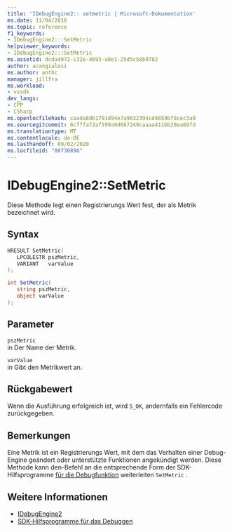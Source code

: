 ```yaml
---
title: 'IDebugEngine2:: setmetric | Microsoft-Dokumentation'
ms.date: 11/04/2016
ms.topic: reference
f1_keywords:
- IDebugEngine2:::SetMetric
helpviewer_keywords:
- IDebugEngine2:::SetMetric
ms.assetid: dcda4972-c32e-4693-a0e1-25d5c58b9782
author: acangialosi
ms.author: anthc
manager: jillfra
ms.workload:
- vssdk
dev_langs:
- CPP
- CSharp
ms.openlocfilehash: caada8db1791d94e7a9632394cd4659bf8cec3a0
ms.sourcegitcommit: 6cfffa72af599a9d667249caaaa411bb28ea69fd
ms.translationtype: MT
ms.contentlocale: de-DE
ms.lasthandoff: 09/02/2020
ms.locfileid: "80730896"
---
```

# <a name="idebugengine2setmetric"></a>IDebugEngine2::SetMetric
Diese Methode legt einen Registrierungs Wert fest, der als Metrik bezeichnet wird.

## <a name="syntax"></a>Syntax

```cpp
HRESULT SetMetric(
   LPCOLESTR pszMetric,
   VARIANT   varValue
);
```

```csharp
int SetMetric(
   string pszMetric,
   object varValue
);
```

## <a name="parameters"></a>Parameter
`pszMetric`\
in Der Name der Metrik.

`varValue`\
in Gibt den Metrikwert an.

## <a name="return-value"></a>Rückgabewert
 Wenn die Ausführung erfolgreich ist, wird `S_OK`, andernfalls ein Fehlercode zurückgegeben.

## <a name="remarks"></a>Bemerkungen
 Eine Metrik ist ein Registrierungs Wert, mit dem das Verhalten einer Debug-Engine geändert oder unterstützte Funktionen angekündigt werden. Diese Methode kann den-Befehl an die entsprechende Form der SDK-Hilfsprogramme [für die Debugfunktion](../../../extensibility/debugger/reference/sdk-helpers-for-debugging.md) weiterleiten `SetMetric` .

## <a name="see-also"></a>Weitere Informationen
- [IDebugEngine2](../../../extensibility/debugger/reference/idebugengine2.md)
- [SDK-Hilfsprogramme für das Debuggen](../../../extensibility/debugger/reference/sdk-helpers-for-debugging.md)
